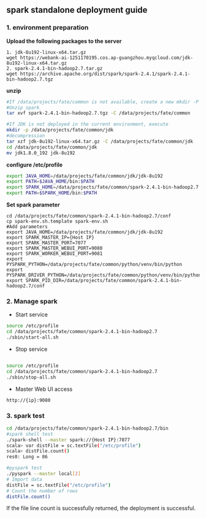 ## spark standalone deployment guide

### 1. environment preparation

**Upload the following packages to the server**

```
1. jdk-8u192-linux-x64.tar.gz
wget https://webank-ai-1251170195.cos.ap-guangzhou.myqcloud.com/jdk-8u192-linux-x64.tar.gz
2. spark-2.4.1-bin-hadoop2.7.tar.gz
wget https://archive.apache.org/dist/spark/spark-2.4.1/spark-2.4.1-bin-hadoop2.7.tgz
```

**unzip**

```bash
#If /data/projects/fate/common is not available, create a new mkdir -P /data/projects /fate/common
#Unzip spark
tar xvf spark-2.4.1-bin-hadoop2.7.tgz -C /data/projects/fate/common

#If JDK is not deployed in the current environment, execute
mkdir -p /data/projects/fate/common/jdk
#decompression
tar xzf jdk-8u192-linux-x64.tar.gz -C /data/projects/fate/common/jdk
cd /data/projects/fate/common/jdk
mv jdk1.8.0_192 jdk-8u192
```

**configure /etc/profile**

```bash
export JAVA_HOME=/data/projects/fate/common/jdk/jdk-8u192
export PATH=$JAVA_HOME/bin:$PATH
export SPARK_HOME=/data/projects/fate/common/spark-2.4.1-bin-hadoop2.7
export PATH=$SPARK_HOME/bin:$PATH
```

**Set spark parameter**

```
cd /data/projects/fate/common/spark-2.4.1-bin-hadoop2.7/conf
cp spark-env.sh.template spark-env.sh
#Add parameters
export JAVA_HOME=/data/projects/fate/common/jdk/jdk-8u192
export SPARK_MASTER_IP={Host IP}
export SPARK_MASTER_PORT=7077
export SPARK_MASTER_WEBUI_PORT=9080
export SPARK_WORKER_WEBUI_PORT=9081
export PYSPARK_PYTHON=/data/projects/fate/common/python/venv/bin/python
export PYSPARK_DRIVER_PYTHON=/data/projects/fate/common/python/venv/bin/python
export SPARK_PID_DIR=/data/projects/fate/common/spark-2.4.1-bin-hadoop2.7/conf
```

### 2. Manage spark

- Start service
```bash
source /etc/profile
cd /data/projects/fate/common/spark-2.4.1-bin-hadoop2.7 
./sbin/start-all.sh
```
- Stop service
```bash

source /etc/profile
cd /data/projects/fate/common/spark-2.4.1-bin-hadoop2.7 
./sbin/stop-all.sh
```
- Master Web UI access

```
http://{ip}:9080
```

### 3. spark test
```bash
cd /data/projects/fate/common/spark-2.4.1-bin-hadoop2.7/bin
#spark shell test
./spark-shell --master spark://{Host IP}:7077
scala> var distFile = sc.textFile("/etc/profile")
scala> distFile.count()
res0: Long = 86

#pyspark test
./pyspark --master local[2]
# Import data
distFile = sc.textFile("/etc/profile")
# Count the number of rows
distFile.count()
```
If the file line count is successfully returned, the deployment is successful.